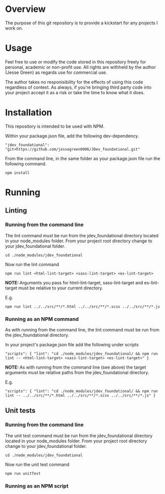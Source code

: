 <h1>Overview</h1>
<p>The purpose of this git repository is to provide a kickstart for any projects I work on.</p>

<h1>Usage</h1>
<p>Feel free to use or modify the code stored in this repository freely for personal, academic or non-profit use. All rights are withheld by the author (Jesse Green) as regards use for commercial use.</p>
<p>The author takes no responisibility for the effects of using this code regardless of context. As always, if you're bringing third party code into your project accept it as a risk or take the time to know what it does.</p>

<h1>Installation</h1>
<p>This repository is intended to be used with NPM. </p>

<p>Within your package.json file, add the following dev-dependency.</p>

`"jdev_foundational": "git+https://github.com/jessegreen0906/JDev_foundational.git"`

<p>From the command line, in the same folder as your package.json file run the following command.</p>

`npm install`

<h1>Running</h1>

<h2>Linting</h2>
<h3>Running from the command line</h3>
<p>The lint command must be run from the jdev_foundational directory located in your node_modules folder. From your project root directory change to your jdev_foundational folder.</p>

`cd ./node_modules/jdev_foundational`

<p>Now run the lint command</p>

`npm run lint <html-lint-target> <sass-lint-target> <es-lint-target>`

<p><b>NOTE: </b>Arguments you pass for html-lint-target, sass-lint-target and es-lint-target must be relative to your current directory.</p>
<p>E.g.</p>

`npm run lint ../../src/**/*.html ../../src/**/*.scss ../../src/**/*.js`

<h3>Running as an NPM command</h3>
<p>As with running from the command line, the lint command must be run from the jdev_foundational directory.</p>
<p>In your project's package.json file add the following under scripts</p>

`"scripts": {
 		"lint": "cd ./node_modules/jdev_foundational/ && npm run lint -- <html-lint-target> <sass-lint-target> <es-lint-target>"
 }`

<p><b>NOTE: </b>As with running from the command line (see above) the target arguments must be relative paths from the jdev_foundational directory.</p>
<p>E.g.</p>

`"scripts": {
 		"lint": "cd ./node_modules/jdev_foundational/ && npm run lint -- ../../src/**/*.html ../../src/**/*.scss ../../src/**/*.js"
 }`
 
 <h2>Unit tests</h2>
 
 <h3>Running from the command line</h3>
 
<p>The unit test command must be run from the jdev_foundational directory located in your node_modules folder. From your project root directory change to your jdev_foundational folder.</p>

`cd ./node_modules/jdev_foundational`

<p>Now run the unit test command</p>

`npm run unitTest`

<h3>Running as an NPM script</h3>
